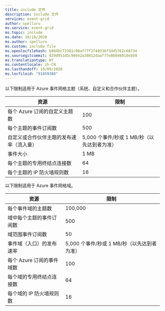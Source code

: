 ```yaml
---
title: include 文件
description: include 文件
services: event-grid
author: spelluru
ms.service: event-grid
ms.topic: include
ms.date: 10/18/2020
ms.author: spelluru
ms.custom: include file
ms.openlocfilehash: b884bc72381c98af77f2f49336f3dd5762c68734
ms.sourcegitcommit: 829d951d5c90442a38012daaf77e86046018e5b9
ms.translationtype: HT
ms.contentlocale: zh-CN
ms.lasthandoff: 10/09/2020
ms.locfileid: "91859388"
---
```

以下限制适用于 Azure 事件网格主题（系统、自定义和合作伙伴主题）。 

| 资源 | 限制 |
| --- | --- |
| 每个 Azure 订阅的自定义主题数 | 100 |
| 每个主题的事件订阅数 | 500 |
| 自定义或合作伙伴主题的发布速率（流入量） | 5,000 个事件/秒或 1 MB/秒（以先达到者为准） |
| 事件大小 | 1 MB  |
| 每个主题的专用终结点连接数  | 64 | 
| 每个主题的 IP 防火墙规则数 | 16 | 

以下限制适用于 Azure 事件网格域。 

| 资源 | 限制 |
| --- | --- |
| 每个事件域的主题数 | 100,000 |
| 域中每个主题的事件订阅数 | 500 |
| 域范围事件订阅数 | 50 |
| 事件域（入口）的发布速率 | 5,000 个事件/秒或 1 MB/秒（以先达到者为准） |
| 每个 Azure 订阅的事件域数 | 100 |
| 每个域的专用终结点连接数 | 64 | 
| 每个域的 IP 防火墙规则数 | 16 | 


